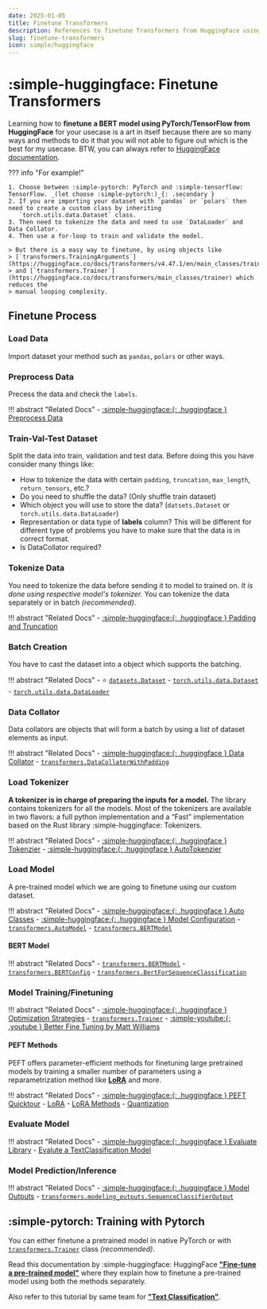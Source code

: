 ```yaml
---
date: 2025-01-05
title: Finetune Transformers
description: References to finetune Transformers from HuggingFace using Pytorch or TensorFlow.
slug: finetune-transformers
icon: simple/huggingface
---
```


# :simple-huggingface: Finetune Transformers

Learning how to **finetune a BERT model using PyTorch/TensorFlow from HuggingFace** for your usecase is a art in itself
because there are so many ways and methods to do it that you will not able to figure out which is the best for my
usecase. BTW, you can always refer to [HuggingFace documentation](https://huggingface.co/docs/transformers/training).

??? info "For example!"

    1. Choose between :simple-pytorch: PyTorch and :simple-tensorflow: TensorFlow. _(let choose :simple-pytorch:)_{: .secondary }
    2. If you are importing your dataset with `pandas` or `polars` then need to create a custom class by inheriting
       `torch.utils.data.Dataset` class.
    3. Then need to tokenize the data and need to use `DataLoader` and Data Collator.
    4. Then use a for-loop to train and validate the model.

    > But there is a easy way to finetune, by using objects like
    > [`transformers.TrainingArguments`](https://huggingface.co/docs/transformers/v4.47.1/en/main_classes/trainer#transformers.TrainingArguments)
    > and [`transformers.Trainer`](https://huggingface.co/docs/transformers/main_classes/trainer) which reduces the
    > manual looping complexity.

## Finetune Process

### Load Data

Import dataset your method such as `pandas`, `polars` or other ways.

### Preprocess Data

Precess the data and check the `labels`.

!!! abstract "Related Docs"
    - [:simple-huggingface:{: .huggingface } Preprocess Data](https://huggingface.co/docs/transformers/v4.47.1/en/preprocessing)

### Train-Val-Test Dataset

Split the data into train, validation and test data. Before doing this you have consider many things like:

- How to tokenize the data with certain `padding`, `truncation`, `max_length`, `return_tensors`, etc.?
- Do you need to shuffle the data? (Only shuffle train dataset)
- Which object you will use to store the data? (`datsets.Dataset` or `torch.utils.data.DataLoader`)
- Representation or data type of **labels** column? This will be different for different type of problems you have to
  make sure that the data is in correct format.
- Is DataCollator required?

### Tokenize Data

You need to tokenize the data before sending it to model to trained on. _It is done using  respective model's tokenizer._
You can tokenize the data separately or in batch _(recommended)_.

!!! abstract "Related Docs"
    - [:simple-huggingface:{: .huggingface } Padding and Truncation](https://huggingface.co/docs/transformers/v4.47.1/en/pad_truncation)

### Batch Creation

You have to cast the dataset into a object which supports the batching.

!!! abstract "Related Docs"
    - :star: [`datasets.Dataset`](https://huggingface.co/docs/datasets/en/quickstart)
    - [`torch.utils.data.Dataset`](https://pytorch.org/docs/stable/data.html)
    - [`torch.utils.data.DataLoader`](https://pytorch.org/docs/stable/data.html)

### Data Collator

Data collators are objects that will form a batch by using a list of dataset elements as input.

!!! abstract "Related Docs"
    - [:simple-huggingface:{: .huggingface } Data Collator](https://huggingface.co/docs/transformers/main_classes/data_collator)
    - [`transformers.DataCollatorWithPadding`](https://huggingface.co/docs/transformers/main_classes/data_collator#transformers.DataCollatorWithPadding)

### Load Tokenizer

**A tokenizer is in charge of preparing the inputs for a model.** The library contains tokenizers for all the models. Most
of the tokenizers are available in two flavors: a full python implementation and a “Fast” implementation based on the
Rust library :simple-huggingface: Tokenizers.

!!! abstract "Related Docs"
    - [:simple-huggingface:{: .huggingface } Tokenzier](https://huggingface.co/docs/transformers/main_classes/tokenizer)
    - [:simple-huggingface:{: .huggingface } AutoTokenzier](https://huggingface.co/docs/transformers/v4.47.1/en/autoclass_tutorial#autotokenizer)

### Load Model

A pre-trained model which we are going to finetune using our custom dataset.

!!! abstract "Related Docs"
    - [:simple-huggingface:{: .huggingface } Auto Classes](https://huggingface.co/docs/transformers/model_doc/auto)
    - [:simple-huggingface:{: .huggingface } Model Configuration](https://huggingface.co/docs/transformers/main_classes/configuration)
    - [`transformers.AutoModel`](https://huggingface.co/docs/transformers/v4.47.1/en/autoclass_tutorial#automodel)
    - [`transformers.BERTModel`](https://huggingface.co/docs/transformers/model_doc/bert)

#### BERT Model

!!! abstract "Related Docs"
    - [`transformers.BERTModel`](https://huggingface.co/docs/transformers/model_doc/bert)
    - [`transformers.BERTConfig`](https://huggingface.co/docs/transformers/model_doc/bert#transformers.BertConfig)
    - [`transformers.BertForSequenceClassification`](https://huggingface.co/docs/transformers/model_doc/bert#transformers.BertForSequenceClassification)

### Model Training/Finetuning

!!! abstract "Related Docs"
    - [:simple-huggingface:{: .huggingface } Optimization Strategies](https://huggingface.co/docs/transformers/main_classes/optimizer_schedules)
    - [`transformers.Trainer`](https://huggingface.co/docs/transformers/v4.47.1/en/main_classes/trainer#trainer)
    - [:simple-youtube:{: .youtube } Better Fine Tuning by Matt Williams](https://www.youtube.com/watch?v=W2QuK9TwYXs)

#### PEFT Methods

PEFT offers parameter-efficient methods for finetuning large pretrained models by training a smaller number of
parameters using a reparametrization method like [**LoRA**](https://huggingface.co/docs/peft/package_reference/lora) and
more.

!!! abstract "Related Docs"
    - [:simple-huggingface:{: .huggingface } PEFT Quicktour](https://huggingface.co/docs/peft/quicktour)
    - [LoRA](https://huggingface.co/docs/peft/developer_guides/lora)
    - [LoRA Methods](https://huggingface.co/docs/peft/task_guides/lora_based_methods)
    - [Quantization](https://huggingface.co/docs/peft/developer_guides/quantization)

### Evaluate Model

!!! abstract "Related Docs"
    - [:simple-huggingface:{: .huggingface } Evaluate Library](https://huggingface.co/docs/evaluate/index)
    - [Evalute a TextClassification Model](https://huggingface.co/docs/transformers/v4.47.1/en/tasks/sequence_classification#evaluate)

### Model Prediction/Inference

!!! abstract "Related Docs"
    - [:simple-huggingface:{: .huggingface } Model Outputs](https://huggingface.co/docs/transformers/main_classes/output)
    - [`transformers.modeling_outputs.SequenceClassifierOutput`](https://huggingface.co/docs/transformers/main_classes/output#transformers.modeling_outputs.SequenceClassifierOutput)

## :simple-pytorch: Training with Pytorch

You can either finetune a pretrained model in native PyTorch or with
[`transformers.Trainer`](https://huggingface.co/docs/transformers/v4.47.1/en/main_classes/trainer#trainer) class
_(recommended)_.

Read this documentation by :simple-huggingface: HuggingFace
[**"Fine-tune a pre-trained model"**](https://huggingface.co/docs/transformers/training) where they explain how to
finetune a pre-trained model using both the methods separately.

Also refer to this tutorial by same team for
[**"Text Classification"**](https://huggingface.co/docs/transformers/v4.47.1/en/tasks/sequence_classification).
